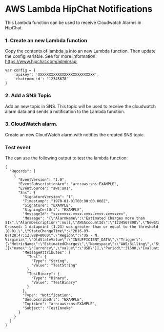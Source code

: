 # AWS Lambda HipChat Notifications

This Lambda function can be used to receive Cloudwatch Alarms in HipChat.

### 1. Create an new Lambda function

Copy the contents of lambda.js into an new Lambda function.
Then update the config variable. 
See for more information: https://www.hipchat.com/admin/api

````
var config = {
    'apikey': 'XXXXXXXXXXXXXXXXXXXXXXXXXX',
    'chatroom_id': '12345678'
}
````

### 2. Add a SNS Topic

Add an new topic in SNS. This topic will be used to receive the cloudwatch
alarm data and sends a notification to the Lambda function. 

### 3. CloudWatch alarm.

Create an new CloudWatch alarm with notifies the created SNS topic. 



### Test event

The can use the following output to test the lambda function:

````
{
  "Records": [
    {
      "EventVersion": "1.0",
      "EventSubscriptionArn": "arn:aws:sns:EXAMPLE",
      "EventSource": "aws:sns",
      "Sns": {
        "SignatureVersion": "1",
        "Timestamp": "1970-01-01T00:00:00.000Z",
        "Signature": "EXAMPLE",
        "SigningCertUrl": "EXAMPLE",
        "MessageId": "xxxxxxxx-xxxx-xxxx-xxxx-xxxxxxxx",
        "Message": "{\"AlarmName\":\"Estimated Charges more than $1\",\"AlarmDescription\":null,\"AWSAccountId\":\"1234567890\",\"NewStateValue\":\"ALARM\",\"NewStateReason\":\"Threshold Crossed: 1 datapoint (1.23) was greater than or equal to the threshold (0.0).\",\"StateChangeTime\":\"2016-03-07T20:47:12.888+0000\",\"Region\":\"US - N. Virginia\",\"OldStateValue\":\"INSUFFICIENT_DATA\",\"Trigger\":{\"MetricName\":\"EstimatedCharges\",\"Namespace\":\"AWS/Billing\",\"Statistic\":\"MAXIMUM\",\"Unit\":null,\"Dimensions\":[{\"name\":\"Currency\",\"value\":\"USD\"}],\"Period\":21600,\"EvaluationPeriods\":1,\"ComparisonOperator\":\"GreaterThanOrEqualToThreshold\",\"Threshold\":0.0}}",
        "MessageAttributes": {
          "Test": {
            "Type": "String",
            "Value": "TestString"
          },
          "TestBinary": {
            "Type": "Binary",
            "Value": "TestBinary"
          }
        },
        "Type": "Notification",
        "UnsubscribeUrl": "EXAMPLE",
        "TopicArn": "arn:aws:sns:EXAMPLE",
        "Subject": "TestInvoke"
      }
    }
  ]
}
````
  